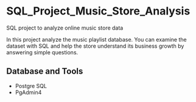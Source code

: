 # SQL_Project_Music_Store_Analysis
SQL project to analyze online music store data

In this project analyze the music playlist database. You can examine the dataset with SQL and help the store understand its business growth by answering simple questions.

## Database and Tools
* Postgre SQL
* PgAdmin4
